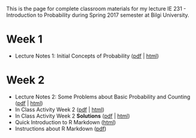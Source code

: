 This is the page for complete classroom materials for my lecture IE 231 - Introduction to Probability during Spring 2017 semester at Bilgi University.

# Week 1

+ Lecture Notes 1: Initial Concepts of Probability ([pdf](files/Lecture_01.html) \| [html](files/Lecture_01.pdf))

# Week 2

+ Lecture Notes 2: Some Problems about Basic Probability and Counting ([pdf](files/Lecture_02.html) \| [html](files/Lecture_02.pdf))
+ In Class Activity Week 2 ([pdf](files/In_Class_Activity_w2.html) \| [html](files/In_Class_Activity_w2.pdf))
+ In Class Activity Week 2 **Solutions** ([pdf](files/In_Class_Activity_w2_sol.html) \| [html](files/In_Class_Activity_w2_sol.pdf))
+ Quick Introduction to R Markdown ([html](files/QuickIntroRMarkdown.html))
+ Instructions about R Markdown ([pdf](files/rmarkdown_instructions.pdf))
